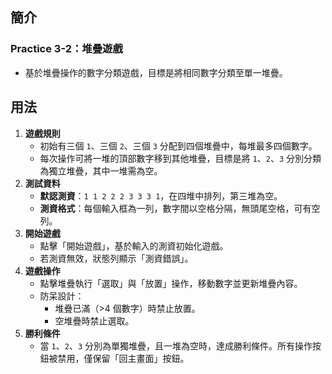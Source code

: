## 簡介
### Practice 3-2：堆疊遊戲  
   - 基於堆疊操作的數字分類遊戲，目標是將相同數字分類至單一堆疊。
## 用法
1. **遊戲規則**  
   - 初始有三個 `1`、三個 `2`、三個 `3` 分配到四個堆疊中，每堆最多四個數字。  
   - 每次操作可將一堆的頂部數字移到其他堆疊，目標是將 `1`、`2`、`3` 分別分類為獨立堆疊，其中一堆需為空。
2. **測試資料**  
   - **默認測資**：`1 1 2 2 2 3 3 3 1`，在四堆中排列，第三堆為空。  
   - **測資格式**：每個輸入框為一列，數字間以空格分隔，無頭尾空格，可有空列。
3. **開始遊戲**  
   - 點擊「開始遊戲」，基於輸入的測資初始化遊戲。  
   - 若測資無效，狀態列顯示「測資錯誤」。
4. **遊戲操作**  
   - 點擊堆疊執行「選取」與「放置」操作，移動數字並更新堆疊內容。  
   - 防呆設計：
     - 堆疊已滿（>4 個數字）時禁止放置。
     - 空堆疊時禁止選取。
5. **勝利條件**  
   - 當 `1`、`2`、`3` 分別為單獨堆疊，且一堆為空時，達成勝利條件。所有操作按鈕被禁用，僅保留「回主畫面」按鈕。
